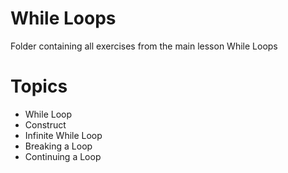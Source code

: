 # While Loops
Folder containing all exercises from the main lesson While Loops
# Topics
 - While Loop
 - Construct
 - Infinite While Loop
 - Breaking a Loop 
 - Continuing a Loop
